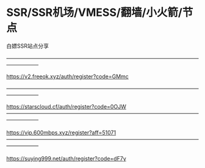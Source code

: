 # SSR/SSR机场/VMESS/翻墙/小火箭/节点
白嫖SSR站点分享


——————————————————————————————————————————  

https://v2.freeok.xyz/auth/register?code=GMmc
                                        
—————————————————————————————————————————— </br>

https://starscloud.cf/auth/register?code=0OJW
</br> 
—————————————————————————————————————————— 
</br> 
</br>
https://vip.600mbps.xyz/register?aff=51071
</br>
—————————————————————————————————————————— 
</br>
</br>
https://suying999.net/auth/register?code=dF7y
